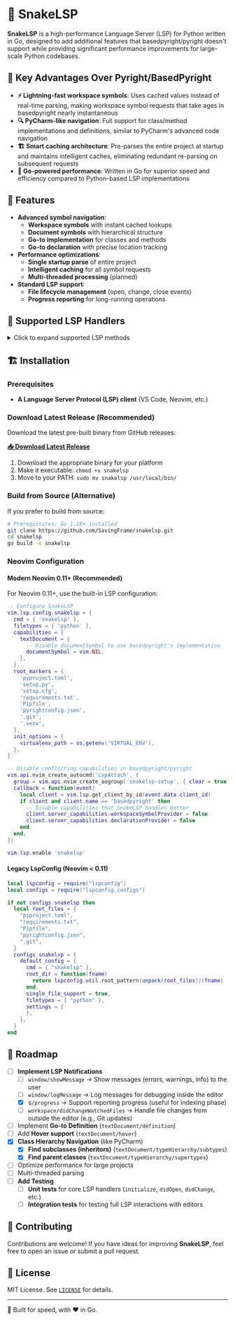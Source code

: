 # 🐍 SnakeLSP

**SnakeLSP** is a high-performance Language Server (LSP) for Python written in Go, designed to add additional features that basedpyright/pyright doesn't support while providing significant performance improvements for large-scale Python codebases.

## 🚀 Key Advantages Over Pyright/BasedPyright

- **⚡ Lightning-fast workspace symbols**: Uses cached values instead of real-time parsing, making workspace symbol requests that take ages in basedpyright nearly instantaneous
- **🔍 PyCharm-like navigation**: Full support for class/method implementations and definitions, similar to PyCharm's advanced code navigation
- **🏗️ Smart caching architecture**: Pre-parses the entire project at startup and maintains intelligent caches, eliminating redundant re-parsing on subsequent requests
- **🚀 Go-powered performance**: Written in Go for superior speed and efficiency compared to Python-based LSP implementations

## 🎯 Features

- **Advanced symbol navigation**:
  - **Workspace symbols** with instant cached lookups
  - **Document symbols** with hierarchical structure
  - **Go-to implementation** for classes and methods
  - **Go-to declaration** with precise location tracking
- **Performance optimizations**:
  - **Single startup parse** of entire project
  - **Intelligent caching** for all symbol requests
  - **Multi-threaded processing** (planned)
- **Standard LSP support**:
  - **File lifecycle management** (open, change, close events)
  - **Progress reporting** for long-running operations

## 📜 Supported LSP Handlers

<details>
<summary>Click to expand supported LSP methods</summary>

| Method                          | Handler                  | Description |
|---------------------------------|--------------------------|-------------|
| `initialize`                    | `HandleInitialize`       | Initializes the LSP server |
| `initialized`                   | `HandleInitialized`      | Called after initialization |
| `textDocument/didOpen`          | `HandleDidOpen`          | Handles opening a new document |
| `textDocument/didChange`        | `HandleDidChange`        | Tracks document changes |
| `textDocument/didClose`         | `HandleDidClose`         | Handles document close events |
| `shutdown`                      | `HandleShutdown`         | Gracefully shuts down the server |
| `textDocument/definition`       | _Planned_ `HandleGotoDefinition`   | Jumps to the definition of a symbol (Not implemented yet) |
| `textDocument/declaration`      | `HandleSymbolDeclaration`          | Jumps to the declaration of a symbol |
| `textDocument/implementation`   | `HandleSymbolImplementation`       | Jumps to the implementation of a symbol |
| `workspace/symbol`              | `HandleWorkspaceSymbol`            | Retrieves all symbols in the workspace |
| `textDocument/documentSymbol`   | `HandleDocumentSymbol`             | Retrieves document-level symbols |
| `$/cancelRequest`               | _Dummy_ `HandleCancelRequest`    | Handles request cancellations (Placeholder, does nothing currently)|
| `window/workDoneProgress/create`               | `progress/progress.go`    | Generate notifications for ongoing progress|
| `$/progress`               | `progress/progress.go`    | Update notifications for ongoing progress|

</details>

## 🏗️ Installation

### Prerequisites

- **A Language Server Protocol (LSP) client** (VS Code, Neovim, etc.)

### Download Latest Release (Recommended)

Download the latest pre-built binary from GitHub releases:

**[📥 Download Latest Release](https://github.com/SavingFrame/snakelsp/releases/latest/)**

1. Download the appropriate binary for your platform
2. Make it executable: `chmod +x snakelsp`
3. Move to your PATH: `sudo mv snakelsp /usr/local/bin/`

### Build from Source (Alternative)

If you prefer to build from source:

```sh
# Prerequisites: Go 1.18+ installed
git clone https://github.com/SavingFrame/snakelsp.git
cd snakelsp
go build -o snakelsp
```

### Neovim Configuration

#### Modern Neovim 0.11+ (Recommended)

For Neovim 0.11+, use the built-in LSP configuration:

```lua
-- Configure SnakeLSP
vim.lsp.config.snakelsp = {
  cmd = { 'snakelsp' },
  filetypes = { 'python' },
  capabilities = {
    textDocument = {
      -- Disable documentSymbol to use basedpyright's implementation
      documentSymbol = vim.NIL,
    },
  },
  root_markers = {
    'pyproject.toml',
    'setup.py',
    'setup.cfg',
    'requirements.txt',
    'Pipfile',
    'pyrightconfig.json',
    '.git',
    '.venv',
  },
  init_options = {
    virtualenv_path = os.getenv('VIRTUAL_ENV'),
  },
}

-- Disable conflicting capabilities in basedpyright/pyright
vim.api.nvim_create_autocmd('LspAttach', {
  group = vim.api.nvim_create_augroup('snakelsp-setup', { clear = true }),
  callback = function(event)
    local client = vim.lsp.get_client_by_id(event.data.client_id)
    if client and client.name == 'basedpyright' then
      -- Disable capabilities that SnakeLSP handles better
      client.server_capabilities.workspaceSymbolProvider = false
      client.server_capabilities.declarationProvider = false
    end
  end,
})

vim.lsp.enable 'snakelsp'
```

#### Legacy LspConfig (Neovim < 0.11)

```lua
local lspconfig = require("lspconfig")
local configs = require("lspconfig.configs")

if not configs.snakelsp then
  local root_files = {
    "pyproject.toml",
    "requirements.txt",
    "Pipfile",
    "pyrightconfig.json",
    ".git",
  }
  configs.snakelsp = {
    default_config = {
      cmd = { "snakelsp" },
      root_dir = function(fname)
        return lspconfig.util.root_pattern(unpack(root_files))(fname)
      end,
      single_file_support = true,
      filetypes = { "python" },
      settings = {
      },
    },
  }
end
```

## 📅 Roadmap

- [ ] **Implement LSP Notifications**
  - [ ] `window/showMessage` → Show messages (errors, warnings, info) to the user
  - [ ] `window/logMessage` → Log messages for debugging inside the editor
  - [x] `$/progress` → Support reporting progress (useful for indexing phase)
  - [ ] `workspace/didChangeWatchedFiles` → Handle file changes from outside the editor (e.g., Git updates)
- [ ] Implement **Go-to Definition** (`textDocument/definition`)
- [ ] Add **Hover support** (`textDocument/hover`)
- [x] **Class Hierarchy Navigation** (like PyCharm)
  - [x] **Find subclasses (inheritors)** (`textDocument/typeHierarchy/subtypes`)
  - [x] **Find parent classes** (`textDocument/typeHierarchy/supertypes`)
- [ ] Optimize performance for large projects
- [ ] Multi-threaded parsing
- [ ] **Add Testing**
  - [ ] **Unit tests** for core LSP handlers (`initialize`, `didOpen`, `didChange`, etc.)  
  - [ ] **Integration tests** for testing full LSP interactions with editors  

## 🤝 Contributing

Contributions are welcome! If you have ideas for improving **SnakeLSP**, feel free to open an issue or submit a pull request.

## 📄 License

MIT License. See [`LICENSE`](./LICENSE) for details.

---

🚀 Built for speed, with ❤️ in Go.
